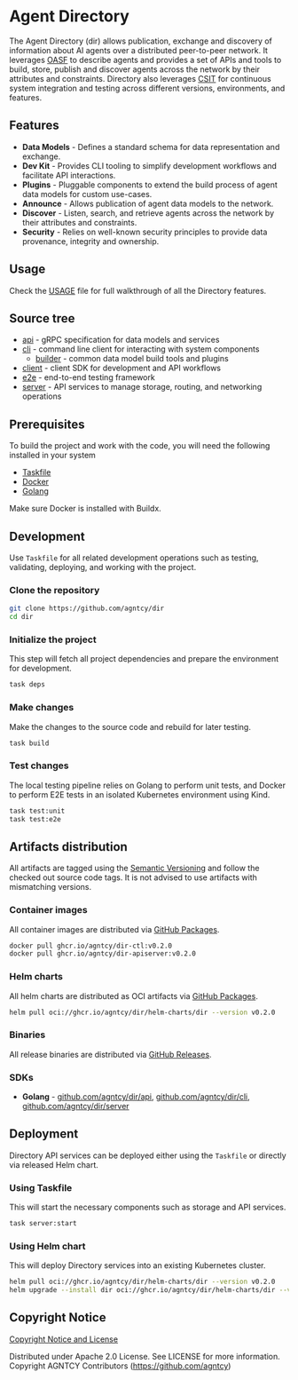 # Agent Directory

The Agent Directory (dir) allows publication, exchange and discovery of information about AI agents over a distributed peer-to-peer network.
It leverages [OASF](https://github.com/agntcy/oasf) to describe agents and provides a set of APIs and tools to build, store, publish and discover agents across the network by their attributes and constraints.
Directory also leverages [CSIT](https://github.com/agntcy/csit) for continuous system integration and testing across different versions, environments, and features.

## Features

- **Data Models** - Defines a standard schema for data representation and exchange.
- **Dev Kit** - Provides CLI tooling to simplify development workflows and facilitate API interactions.
- **Plugins** - Pluggable components to extend the build process of agent data models for custom use-cases.
- **Announce** - Allows publication of agent data models to the network.
- **Discover** - Listen, search, and retrieve agents across the network by their attributes and constraints.
- **Security** - Relies on well-known security principles to provide data provenance, integrity and ownership.

## Usage

Check the [USAGE](USAGE.md) file for full walkthrough of all the Directory features.

## Source tree

- [api](./api) - gRPC specification for data models and services
- [cli](./cli) - command line client for interacting with system components
  - [builder](./cli/builder) - common data model build tools and plugins
- [client](./client) - client SDK for development and API workflows
- [e2e](./e2e) - end-to-end testing framework
- [server](./server) - API services to manage storage, routing, and networking operations

## Prerequisites

To build the project and work with the code, you will need the following installed in your system

- [Taskfile](https://taskfile.dev/)
- [Docker](https://www.docker.com/)
- [Golang](https://go.dev/doc/devel/release#go1.24.0)

Make sure Docker is installed with Buildx.

## Development

Use `Taskfile` for all related development operations such as testing, validating, deploying, and working with the project.

### Clone the repository

```bash
git clone https://github.com/agntcy/dir
cd dir
```

### Initialize the project

This step will fetch all project dependencies and prepare the environment for development.

```bash
task deps
```

### Make changes

Make the changes to the source code and rebuild for later testing.

```bash
task build
```

### Test changes

The local testing pipeline relies on Golang to perform unit tests, and
Docker to perform E2E tests in an isolated Kubernetes environment using Kind.

```bash
task test:unit
task test:e2e
```

## Artifacts distribution

All artifacts are tagged using the [Semantic Versioning](https://semver.org/) and follow the checked out source code tags.
It is not advised to use artifacts with mismatching versions.

### Container images

All container images are distributed via [GitHub Packages](https://github.com/orgs/agntcy/packages?repo_name=dir).

```bash
docker pull ghcr.io/agntcy/dir-ctl:v0.2.0
docker pull ghcr.io/agntcy/dir-apiserver:v0.2.0
```

### Helm charts

All helm charts are distributed as OCI artifacts via [GitHub Packages](https://github.com/agntcy/dir/pkgs/container/dir%2Fhelm-charts%2Fdir).

```bash
helm pull oci://ghcr.io/agntcy/dir/helm-charts/dir --version v0.2.0
```

### Binaries

All release binaries are distributed via [GitHub Releases](https://github.com/agntcy/dir/releases).

### SDKs

- **Golang** - [github.com/agntcy/dir/api](https://pkg.go.dev/github.com/agntcy/dir/api), [github.com/agntcy/dir/cli](https://pkg.go.dev/github.com/agntcy/dir/cli), [github.com/agntcy/dir/server](https://pkg.go.dev/github.com/agntcy/dir/server)

## Deployment

Directory API services can be deployed either using the `Taskfile` or directly via released Helm chart.

### Using Taskfile

This will start the necessary components such as storage and API services.

```bash
task server:start
```

### Using Helm chart

This will deploy Directory services into an existing Kubernetes cluster.

```bash
helm pull oci://ghcr.io/agntcy/dir/helm-charts/dir --version v0.2.0
helm upgrade --install dir oci://ghcr.io/agntcy/dir/helm-charts/dir --version v0.2.0
```

## Copyright Notice

[Copyright Notice and License](./LICENSE.md)

Distributed under Apache 2.0 License. See LICENSE for more information.
Copyright AGNTCY Contributors (https://github.com/agntcy)
